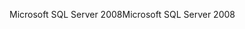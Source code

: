 <span data-ttu-id="775df-101">Microsoft SQL Server 2008</span><span class="sxs-lookup"><span data-stu-id="775df-101">Microsoft SQL Server 2008</span></span>
